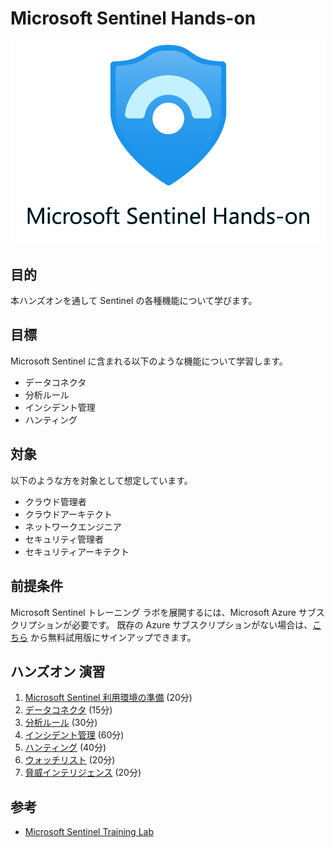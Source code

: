 # Microsoft Sentinel Hands-on

![logo](./images/sentinel-labs-logo.png)

## 目的

本ハンズオンを通して Sentinel の各種機能について学びます。

## 目標

Microsoft Sentinel に含まれる以下のような機能について学習します。
- データコネクタ
- 分析ルール
- インシデント管理
- ハンティング

## 対象

以下のような方を対象として想定しています。

* クラウド管理者​
* クラウドアーキテクト​
* ネットワークエンジニア​
* セキュリティ管理者​
* セキュリティアーキテクト

## 前提条件

Microsoft Sentinel トレーニング ラボを展開するには、Microsoft Azure サブスクリプションが必要です。
既存の Azure サブスクリプションがない場合は、[こちら](https://azure.microsoft.com/free/) から無料試用版にサインアップできます。

## ハンズオン 演習

1. [Microsoft Sentinel 利用環境の準備](./docs/exercise01.md) (20分)
1. [データコネクタ](./docs/exercise02.md) (15分)
1. [分析ルール](./docs/exercise03.md) (30分)
1. [インシデント管理](./docs/exercise04.md) (60分)
1. [ハンティング](./docs/exercise05.md) (40分)
1. [ウォッチリスト](./docs/exercise06.md) (20分)
1. [脅威インテリジェンス](./docs/exercise07.md) (20分)

## 参考

- [Microsoft Sentinel Training Lab](https://github.com/Azure/Azure-Sentinel/blob/master/Solutions/Training/Azure-Sentinel-Training-Lab/README.md)
